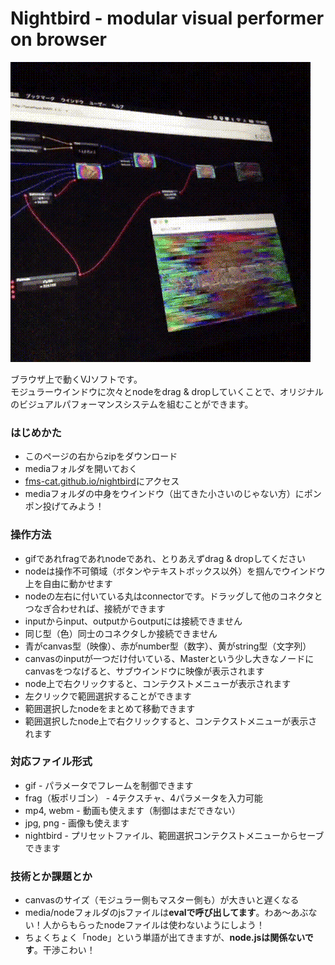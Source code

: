 # Nightbird - modular visual performer on browser

![](watchme.gif)  

ブラウザ上で動くVJソフトです。  
モジュラーウインドウに次々とnodeをdrag & dropしていくことで、オリジナルのビジュアルパフォーマンスシステムを組むことができます。

### はじめかた
- このページの右からzipをダウンロード
- mediaフォルダを開いておく
- [fms-cat.github.io/nightbird](http://fms-cat.github.io/nightbird)にアクセス
- mediaフォルダの中身をウインドウ（出てきた小さいのじゃない方）にポンポン投げてみよう！

### 操作方法
- gifであれfragであれnodeであれ、とりあえずdrag & dropしてください
- nodeは操作不可領域（ボタンやテキストボックス以外）を掴んでウインドウ上を自由に動かせます
- nodeの左右に付いている丸はconnectorです。ドラッグして他のコネクタとつなぎ合わせれば、接続ができます
- inputからinput、outputからoutputには接続できません
- 同じ型（色）同士のコネクタしか接続できません
- 青がcanvas型（映像）、赤がnumber型（数字）、黄がstring型（文字列）
- canvasのinputが一つだけ付いている、Masterという少し大きなノードにcanvasをつなげると、サブウインドウに映像が表示されます
- node上で右クリックすると、コンテクストメニューが表示されます
- 左クリックで範囲選択することができます
- 範囲選択したnodeをまとめて移動できます
- 範囲選択したnode上で右クリックすると、コンテクストメニューが表示されます

### 対応ファイル形式
- gif - パラメータでフレームを制御できます
- frag（板ポリゴン） - 4テクスチャ、4パラメータを入力可能
- mp4, webm - 動画も使えます（制御はまだできない）
- jpg, png - 画像も使えます
- nightbird - プリセットファイル、範囲選択コンテクストメニューからセーブできます

### 技術とか課題とか
- canvasのサイズ（モジュラー側もマスター側も）が大きいと遅くなる
- media/nodeフォルダのjsファイルは**evalで呼び出してます**。わあ〜あぶない！人からもらったnodeファイルは使わないようにしよう！
- ちょくちょく「node」という単語が出てきますが、**node.jsは関係ないです**。干渉こわい！
